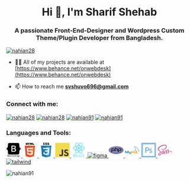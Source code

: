 

<h1 align="center">Hi 👋, I'm Sharif Shehab</h1>
<h3 align="center">A passionate Front-End-Designer and Wordpress Custom Theme/Plugin Developer from Bangladesh.</h3>

<p align="left"> <a href="https://twitter.com/" target="blank"><img src="https://img.shields.io/twitter/follow/nahian28?logo=twitter&style=for-the-badge" alt="nahian28" /></a> </p>

- 👨‍💻 All of my projects are available at [https://www.behance.net/onwebdesk](https://www.behance.net/onwebdesk)

- 📫 How to reach me **svshuvo696@gmail.com**

<h3 align="left">Connect with me:</h3>
<p align="left">
<a href="https://codepen.io/nahian28" target="blank"><img align="center" src="https://cdn.jsdelivr.net/npm/simple-icons@3.0.1/icons/codepen.svg" alt="nahian28" height="30" width="40" /></a>
<a href="https://twitter.com/" target="blank"><img align="center" src="https://cdn.jsdelivr.net/npm/simple-icons@3.0.1/icons/twitter.svg" alt="nahian28" height="30" width="40" /></a>
<a href="https://linkedin.com/in/" target="blank"><img align="center" src="https://cdn.jsdelivr.net/npm/simple-icons@3.0.1/icons/linkedin.svg" alt="nahian91" height="30" width="40" /></a>
<a href="https://linkedin.com/in/" target="blank"><img align="center" src="[https://live.staticflickr.com/7813/32486799877_d78bc9afc4.jpg](https://seeklogo.com/images/P/pinterest-icon-logo-D4965B6748-seeklogo.com.png)" alt="nahian91" height="30" width="40" /></a>
</p>

<h3 align="left">Languages and Tools:</h3>
<p align="left"> 
    <a href="https://getbootstrap.com" target="_blank"> <img src="https://raw.githubusercontent.com/devicons/devicon/master/icons/bootstrap/bootstrap-plain-wordmark.svg" alt="bootstrap" width="40" height="40"/> </a>
    <a href="https://www.w3.org/html/" target="_blank"> <img src="https://raw.githubusercontent.com/devicons/devicon/master/icons/html5/html5-original-wordmark.svg" alt="html5" width="40" height="40"/> </a>
    <a href="https://www.w3schools.com/css/" target="_blank"> <img src="https://raw.githubusercontent.com/devicons/devicon/master/icons/css3/css3-original-wordmark.svg" alt="css3" width="40" height="40"/> </a>
    <a href="https://developer.mozilla.org/en-US/docs/Web/JavaScript" target="_blank"> <img src="https://raw.githubusercontent.com/devicons/devicon/master/icons/javascript/javascript-original.svg" alt="javascript" width="40" height="40"/> </a>
    <a href="https://reactjs.org/" target="_blank"> <img src="https://raw.githubusercontent.com/devicons/devicon/master/icons/react/react-original-wordmark.svg" alt="react" width="40" height="40"/> </a> 
    <a href="https://www.figma.com/" target="_blank"> <img src="https://www.vectorlogo.zone/logos/figma/figma-icon.svg" alt="figma" width="40" height="40"/> </a>
    <a href="https://www.php.net" target="_blank"> <img src="https://raw.githubusercontent.com/devicons/devicon/master/icons/php/php-original.svg" alt="php" width="40" height="40"/> </a>
    <a href="https://www.mysql.com/" target="_blank"> <img src="https://raw.githubusercontent.com/devicons/devicon/master/icons/mysql/mysql-original-wordmark.svg" alt="mysql" width="40" height="40"/> </a>
    <a href="https://www.photoshop.com/en" target="_blank"> <img src="https://raw.githubusercontent.com/devicons/devicon/master/icons/photoshop/photoshop-line.svg" alt="photoshop" width="40" height="40"/> </a>
    <a href="https://sass-lang.com" target="_blank"> <img src="https://raw.githubusercontent.com/devicons/devicon/master/icons/sass/sass-original.svg" alt="sass" width="40" height="40"/> </a> 
    <a href="https://tailwindcss.com/" target="_blank"> <img src="https://www.vectorlogo.zone/logos/tailwindcss/tailwindcss-icon.svg" alt="tailwind" width="40" height="40"/> </a> 
</p>
<p><img align="left" src="https://github-readme-stats.vercel.app/api/top-langs?username=nahian91&show_icons=true&locale=en&layout=compact" alt="nahian91" /></p>


